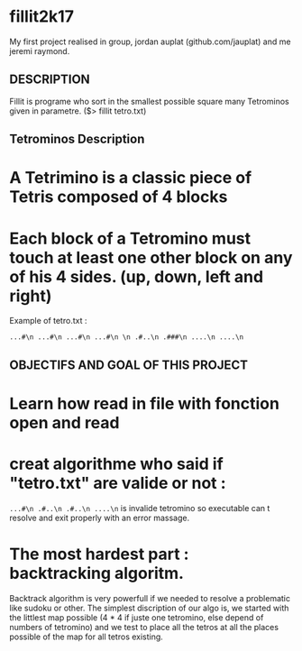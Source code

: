 # fillit2k17

My first project realised in group, jordan auplat (github.com/jauplat) and me jeremi raymond.

## DESCRIPTION

Fillit is programe who sort in the smallest possible square many Tetrominos given in parametre. ($> fillit tetro.txt)

## Tetrominos Description

# A Tetrimino is a classic piece of Tetris composed of 4 blocks
# Each block of a Tetromino must touch at least one other block on any of his 4 sides. (up, down, left and right)

Example of tetro.txt :

`...#\n
...#\n
...#\n
...#\n
\n
.#..\n
.###\n
....\n
....\n`

## OBJECTIFS AND GOAL OF THIS PROJECT

# Learn how read in file with fonction open and read
# creat algorithme who said if "tetro.txt" are valide or not : 
`...#\n
.#..\n
.#..\n
....\n`
is invalide tetromino so executable can t resolve and exit properly with an error massage.
# The most hardest part : backtracking algoritm.

Backtrack algorithm is very powerfull if we needed to resolve a problematic like sudoku or other. The simplest discription of our algo is, we started with the littlest map possible (4 * 4 if juste one tetromino, else depend of numbers of tetromino) and we test to place all the tetros at all the places possible of the map for all tetros existing.
